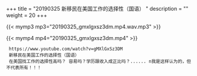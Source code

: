 +++
title = "20190325  新移民在美国工作的选择性（国语） "
description = ""
weight = 20
+++

{{< mymp3 mp3="20190325_gmxlgxsz3dm.mp4.wav.mp3" >}}

{{< mymp4 mp4="20190325_gmxlgxsz3dm.mp4" >}}

     https://www.youtube.com/watch?v=gMXlGxSz3DM 
     新移民在美国工作的选择性（国语） 
     在美国找工作的选择性高吗？ 容易吗？学历跟收入成正比吗？...... n我是这样认为的，但不代表所有！！！ 
